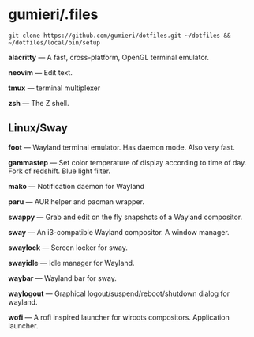# gumieri/.files

```
git clone https://github.com/gumieri/dotfiles.git ~/dotfiles && ~/dotfiles/local/bin/setup
```

**alacritty** — A fast, cross-platform, OpenGL terminal emulator.

**neovim** — Edit text.

**tmux** — terminal multiplexer

**zsh** — The Z shell.

## Linux/Sway

**foot** — Wayland terminal emulator. Has daemon mode. Also very fast.

**gammastep** — Set color temperature of display according to time of day. Fork of redshift. Blue light filter.

**mako** — Notification daemon for Wayland

**paru** — AUR helper and pacman wrapper.

**swappy** — Grab and edit on the fly snapshots of a Wayland compositor.

**sway** — An i3-compatible Wayland compositor. A window manager.

**swaylock** — Screen locker for sway.

**swayidle** — Idle manager for Wayland.

**waybar** — Wayland bar for sway.

**waylogout** — Graphical logout/suspend/reboot/shutdown dialog for wayland.

**wofi** — A rofi inspired launcher for wlroots compositors. Application launcher.
